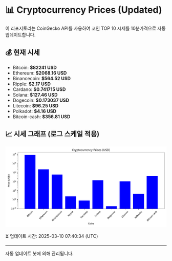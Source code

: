 
# 📊 Cryptocurrency Prices (Updated)

이 리포지토리는 CoinGecko API를 사용하여 코인 TOP 10 시세를 10분가격으로 자동 업데이트합니다.

## 💰 현재 시세
- Bitcoin: **$82241 USD**
- Ethereum: **$2068.16 USD**
- Binancecoin: **$564.52 USD**
- Ripple: **$2.17 USD**
- Cardano: **$0.741715 USD**
- Solana: **$127.46 USD**
- Dogecoin: **$0.173037 USD**
- Litecoin: **$96.25 USD**
- Polkadot: **$4.16 USD**
- Bitcoin-cash: **$356.81 USD**

## 📈 시세 그래프 (로그 스케일 적용)
![Crypto Prices](crypto_prices.png)

⏳ 업데이트 시간: 2025-03-10 07:40:34 (UTC)

---
자동 업데이트 봇에 의해 관리됩니다.
